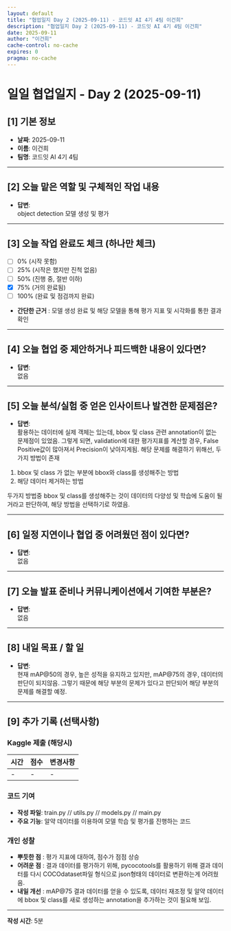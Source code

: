 ```yaml
---
layout: default
title: "협업일지 Day 2 (2025-09-11) - 코드잇 AI 4기 4팀 이건희"
description: "협업일지 Day 2 (2025-09-11) - 코드잇 AI 4기 4팀 이건희"
date: 2025-09-11
author: "이건희"
cache-control: no-cache
expires: 0
pragma: no-cache
---
```



# 일일 협업일지 - Day 2 (2025-09-11)

## [1] 기본 정보
- **날짜**: 2025-09-11
- **이름**: 이건희
- **팀명**: 코드잇 AI 4기 4팀

---

## [2] 오늘 맡은 역할 및 구체적인 작업 내용
- **답변**:  
object detection 모델 생성 및 평가

---

## [3] 오늘 작업 완료도 체크 (하나만 체크)
- [ ] 0% (시작 못함)
- [ ] 25% (시작은 했지만 진척 없음)  
- [ ] 50% (진행 중, 절반 이하)
- [x] 75% (거의 완료됨)
- [ ] 100% (완료 및 점검까지 완료)<br>

- **간단한 근거** : 모델 생성 완료 및 해당 모델을 통해 평가 지표 및 시각화를 통한 결과 확인

---

## [4] 오늘 협업 중 제안하거나 피드백한 내용이 있다면?
- **답변**:  
없음


---

## [5] 오늘 분석/실험 중 얻은 인사이트나 발견한 문제점은?
- **답변**:  
활용하는 데이터에 실제 객체는 있는데, bbox 및 class 관련 annotation이 없는 문제점이 있었음.
그렇게 되면, validation에 대한 평가지표를 계산할 경우, False Positive값이 많아져서 Precision이 낮아지게됨.
해당 문제를 해결하기 위해선, 두 가지 방법이 존재
1. bbox 및 class 가 없는 부분에 bbox와 class를 생성해주는 방법
2. 해당 데이터 제거하는 방법

두가지 방법중 bbox 및 class를 생성해주는 것이 데이터의 다양성 및 학습에 도움이 될거라고 판단하여, 해당 방법을 선택하기로 하였음.

---

## [6] 일정 지연이나 협업 중 어려웠던 점이 있다면?
- **답변**:  
없음

---

## [7] 오늘 발표 준비나 커뮤니케이션에서 기여한 부분은?
- **답변**:  
없음

---

## [8] 내일 목표 / 할 일
- **답변**:  
현재 mAP@50의 경우, 높은 성적을 유지하고 있지만, mAP@75의 경우, 데이터의 판단이 되지않음. 그렇기 때문에 해당 부분의 문제가 있다고 판단되어 해당 부분의 문제를 해결할 예정.

---

## [9] 추가 기록 (선택사항)

### Kaggle 제출 (해당시)
| 시간 | 점수 | 변경사항 |
|----|----|------|
| -  | -  | -    |

### 코드 기여
- **작성 파일**: train.py // utils.py // models.py // main.py
- **주요 기능**: 알약 데이터를 이용하여 모델 학습 및 평가를 진행하는 코드 

### 개인 성찰
- **뿌듯한 점** : 평가 지표에 대하여, 점수가 점점 상승
- **어려운 점** : 결과 데이터를 평가하기 위해, pycocotools를 활용하기 위해 결과 데이터를 다시 COCOdataset파일 형식으로 json형태의 데이터로 변환하는게 어려웠음.
- **내일 개선** : mAP@75 결과 데이터를 얻을 수 있도록, 데이터 재조정 및 알약 데이터에 bbox 및 class를 새로 생성하는 annotation을 추가하는 것이 필요해 보임.

---

**작성 시간**: 5분